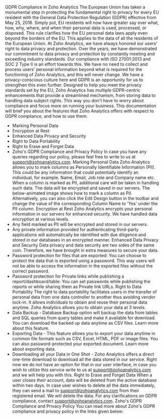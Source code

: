 GDPR Compliance in Zoho Analytics
The European Union has taken a monumental step in protecting the fundamental right to privacy for every EU resident with the General Data Protection Regulation (GDPR) effective from May 25, 2018. Simply put, EU residents will now have greater say over what, how, why, where, and when their personal data is used, processed, or disposed. This rule clarifies how the EU personal data laws apply even beyond the borders of the EU. This applies to the data of all the residents of the European Union.
At Zoho Analytics, we have always honored our users' right to data privacy and protection. Over the years, we have demonstrated our commitment to data privacy and protection by constantly meeting and exceeding industry standards. Our compliance with ISO 27001:2013 and SOC 2 Type II is an effort towards this. We have no need to collect and process users’ personal information beyond what is required for the functioning of Zoho Analytics, and this will never change. We have a privacy-conscious culture here and GDPR is an opportunity for us to strengthen this even further.
Designed to help you meet the privacy standards set by the EU, Zoho Analytics has multiple GDPR-centric enhancements that provide a streamlined mechanism, from storing data to handling data subject rights. This way you don't have to worry about compliance and focus more on running your business.
This documentation will brief you about the features that Zoho Analytics offers with respect to GDPR compliance, and how to use them:
- Marking Personal Data
- Encryption at Rest
- Enhanced Data Privacy and Security
- Right to Data Portability
- Right to Erase and Forget Data
- Zoho's GDPR Compliance and Privacy Policy
In case you have any queries regarding our policy, please feel free to write to us at support@zohoanalytics.com.
Marking Personal Data
Zoho Analytics allows you to mark columns as Personally Identifiable Information (PII). This could be any information that could potentially identify an individual, for example. Name, Email, Job role and Company name etc. When a column is marked as PII, additional care will be taken in handling such data. The data will be encrypted and saved in our servers. The below-animated image shows how to mark a column as PII.
Alternatively, you can also click the Edit Design button in the toolbar and change the value of the corresponding Column Name to 'Yes' under the PII column.
Encryption at Rest
Zoho Analytics encrypts your personal information in our servers for enhanced security. We have handled data encryption at various levels.
- Any field marked as PII will be encrypted and stored in our servers.
- Any private information provided for authenticating third-party applications will automatically be identified with due diligence and stored in our databases in an encrypted manner.
Enhanced Data Privacy and Security
Data privacy and data security are two sides of the same coin. Therefore, we have brought in extra measures to secure your data.
- Password protection for files that are exported: You can choose to protect the data that is exported using a password. This way users will not be able to access the information in the exported files without the correct password.
- Password protection for Private links while publishing a report/dashboard/table: You can set passwords while publishing the reports or while sharing them as Private link URLs.
Right to Data Portability
The right to data portability facilitates users in the transfer of personal data from one data controller to another thus avoiding vendor lock-in. It allows individuals to obtain and reuse their personal data anytime. Zoho Analytics allows you to obtain your data at 3 levels.
- Data Backup - Database Backup option will backup the data from tables and SQL queries from query tables and make it available for download. You can download the backed up data anytime as CSV files. Learn more about this feature.
- Exporting Data - This feature allows you to export your data anytime in common file formats such as CSV, Excel, HTML, PDF or image files. You can also password-protected your exported document. Learn more about exporting data.
- Downloading all your Data in One Shot - Zoho Analytics offers a direct one-time download to download all the data stored in our service. Right now we do not have an option for that in our user interface, in case you wish to utilize this service write to us at support@zohoanalytics.com and we will help you with this.
Right to Erase and Forget Data
When a user closes their account, data will be deleted from the active database within two days. In case user wishes to delete all the data immediately, they can send a mail to support@zohoanalytics.com from their registered email. We will delete the data.
For any clarifications on GDPR compliance, contact support@zohoanalytics.com.
Zoho's GDPR Compliance and Privacy Policy
You can read more about Zoho's GDPR compliance and privacy policy in the links given below: